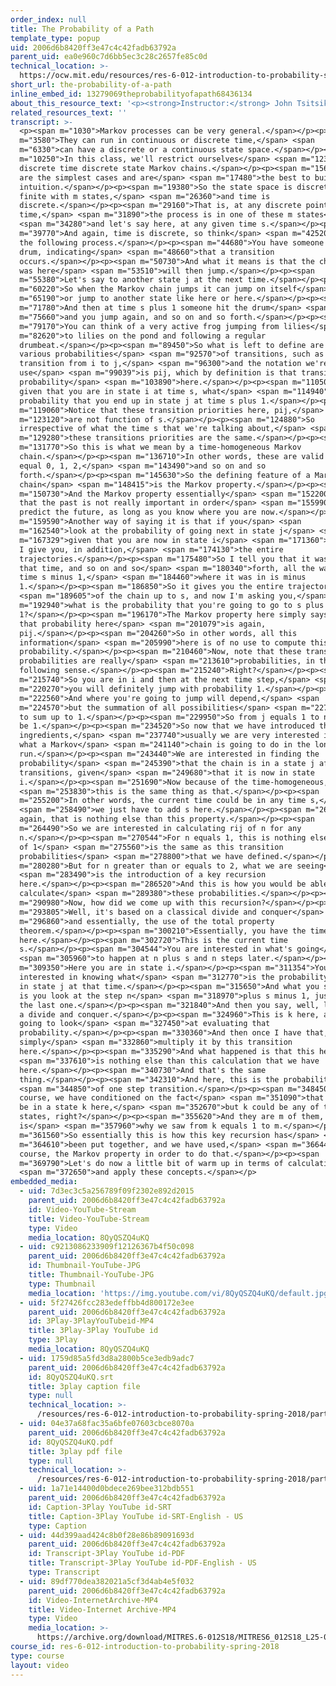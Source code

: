 ```yaml
---
order_index: null
title: The Probability of a Path
template_type: popup
uid: 2006d6b8420ff3e47c4c42fadb63792a
parent_uid: ea0e960c7d6bb5ec3c28c2657fe85c0d
technical_location: >-
  https://ocw.mit.edu/resources/res-6-012-introduction-to-probability-spring-2018/part-iii-random-processes/the-probability-of-a-path
short_url: the-probability-of-a-path
inline_embed_id: 13279069theprobabilityofapath68436134
about_this_resource_text: '<p><strong>Instructor:</strong> John Tsitsiklis</p>'
related_resources_text: ''
transcript: >-
  <p><span m="1030">Markov processes can be very general.</span></p><p><span
  m="3580">They can run in continuous or discrete time,</span> <span
  m="6330">can have a discrete or a continuous state space.</span></p><p><span
  m="10250">In this class, we'll restrict ourselves</span> <span m="12340">to
  discrete time discrete state Markov chains.</span></p><p><span m="15670">These
  are the simplest cases and are</span> <span m="17480">the best to build our
  intuition.</span></p><p><span m="19380">So the state space is discrete, here,
  finite with m states,</span> <span m="26360">and time is
  discrete.</span></p><p><span m="29160">That is, at any discrete point in
  time,</span> <span m="31890">the process is in one of these m states</span>
  <span m="34280">and let's say here, at any given time s.</span></p><p><span
  m="39770">And again, time is discrete, so think</span> <span m="42520">about
  the following process.</span></p><p><span m="44680">You have someone hitting a
  drum, indicating</span> <span m="48660">that a transition
  occurs.</span></p><p><span m="50730">And what it means is that the chain that
  was here</span> <span m="53510">will then jump.</span></p><p><span
  m="55380">Let's say to another state j at the next time.</span></p><p><span
  m="60220">So when the Markov chain jumps it can jump on itself</span> <span
  m="65190">or jump to another state like here or here.</span></p><p><span
  m="71780">And then at time s plus 1 someone hit the drum</span> <span
  m="75660">and you jump again, and so on and so forth.</span></p><p><span
  m="79170">You can think of a very active frog jumping from lilies</span> <span
  m="82620">to lilies on the pond and following a regular
  drumbeat.</span></p><p><span m="89450">So what is left to define are the
  various probabilities</span> <span m="92570">of transitions, such as the
  transition from i to j,</span> <span m="96300">and the notation we're going to
  use</span> <span m="99039">is pij, which by definition is that transition
  probability</span> <span m="103890">here.</span></p><p><span m="110509">So
  given that you are in state i at time s, what</span> <span m="114940">is the
  probability that you end up in state j at time s plus 1.</span></p><p><span
  m="119060">Notice that these transition priorities here, pij,</span> <span
  m="123120">are not function of s.</span></p><p><span m="124880">So
  irrespective of what the time s that we're talking about,</span> <span
  m="129280">these transitions priorities are the same.</span></p><p><span
  m="131770">So this is what we mean by a time-homogeneous Markov
  chain.</span></p><p><span m="136710">In other words, these are valid for s
  equal 0, 1, 2,</span> <span m="143490">and so on and so
  forth.</span></p><p><span m="145630">So the defining feature of a Markov
  chain</span> <span m="148415">is the Markov property.</span></p><p><span
  m="150730">And the Markov property essentially</span> <span m="152200">says
  that the past is not really important in order</span> <span m="155990">to
  predict the future, as long as you know where you are now.</span></p><p><span
  m="159590">Another way of saying it is that if you</span> <span
  m="162540">look at the probability of going next in state j</span> <span
  m="167329">given that you are now in state i</span> <span m="171360">and that
  I give you, in addition,</span> <span m="174130">the entire
  trajectories.</span></p><p><span m="175480">So I tell you that it was in i0 at
  that time, and so on and so</span> <span m="180340">forth, all the way up to
  time s minus 1,</span> <span m="184460">where it was in is minus
  1.</span></p><p><span m="186850">So it gives you the entire trajectory</span>
  <span m="189605">of the chain up to s, and now I'm asking you,</span> <span
  m="192940">what is the probability that you're going to go to s plus
  1?</span></p><p><span m="196170">The Markov property here simply says that
  that probability here</span> <span m="201079">is again,
  pij.</span></p><p><span m="204260">So in other words, all this
  information</span> <span m="205990">here is of no use to compute this
  probability.</span></p><p><span m="210460">Now, note that these transition
  probabilities are really</span> <span m="213610">probabilities, in the
  following sense.</span></p><p><span m="215240">Right?</span></p><p><span
  m="215740">So you are in i and then at the next time step,</span> <span
  m="220270">you will definitely jump with probability 1.</span></p><p><span
  m="222560">And where you're going to jump will depend,</span> <span
  m="224570">but the summation of all possibilities</span> <span m="227829">have
  to sum up to 1.</span></p><p><span m="229950">So from j equals 1 to n has to
  be 1.</span></p><p><span m="234520">So now that we have introduced the main
  ingredients,</span> <span m="237740">usually we are very interested in knowing
  what a Markov</span> <span m="241140">chain is going to do in the long
  run.</span></p><p><span m="243440">We are interested in finding the
  probability</span> <span m="245390">that the chain is in a state j after n
  transitions, given</span> <span m="249680">that it is now in state
  i.</span></p><p><span m="251690">Now because of the time-homogeneous,</span>
  <span m="253830">this is the same thing as that.</span></p><p><span
  m="255200">In other words, the current time could be in any time s,</span>
  <span m="258490">we just have to add s here.</span></p><p><span m="260480">And
  again, that is nothing else than this property.</span></p><p><span
  m="264490">So we are interested in calculating rij of n for any
  n.</span></p><p><span m="270544">For n equals 1, this is nothing else than rij
  of 1</span> <span m="275560">is the same as this transition
  probabilities</span> <span m="278800">that we have defined.</span></p><p><span
  m="280280">But for n greater than or equals to 2, what we are seeing</span>
  <span m="283490">is the introduction of a key recursion
  here.</span></p><p><span m="286520">And this is how you would be able to
  calculate</span> <span m="289380">these probabilities.</span></p><p><span
  m="290980">Now, how did we come up with this recursion?</span></p><p><span
  m="293805">Well, it's based on a classical divide and conquer</span> <span
  m="296860">and essentially, the use of the total property
  theorem.</span></p><p><span m="300210">Essentially, you have the time step
  here.</span></p><p><span m="302720">This is the current time
  s.</span></p><p><span m="304544">You are interested in what's going</span>
  <span m="305960">to happen at n plus s and n steps later.</span></p><p><span
  m="309350">Here you are in state i.</span></p><p><span m="311354">You are
  interested in knowing what</span> <span m="312770">is the probability of being
  in state j at that time.</span></p><p><span m="315650">And what you simply do
  is you look at the step n</span> <span m="318970">plus s minus 1, just before
  the last one.</span></p><p><span m="321840">And then you say, well, let me do
  a divide and conquer.</span></p><p><span m="324960">This is k here, and I'm
  going to look</span> <span m="327450">at evaluating that
  probability.</span></p><p><span m="330360">And then once I have that, I will
  simply</span> <span m="332860">multiply it by this transition
  here.</span></p><p><span m="335290">And what happened is that this here</span>
  <span m="337610">is nothing else than this calculation that we have
  here.</span></p><p><span m="340730">And that's the same
  thing.</span></p><p><span m="342310">And here, this is the probability</span>
  <span m="344850">of one step transition.</span></p><p><span m="348450">And, of
  course, we have conditioned on the fact</span> <span m="351090">that we would
  be in a state k here,</span> <span m="352670">but k could be any of these
  states, right?</span></p><p><span m="355620">And they are m of them, and this
  is</span> <span m="357960">why we saw from k equals 1 to m.</span></p><p><span
  m="361560">So essentially this is how this key recursion has</span> <span
  m="364610">been put together, and we have used,</span> <span m="366440">of
  course, the Markov property in order to do that.</span></p><p><span
  m="369790">Let's do now a little bit of warm up in terms of calculation</span>
  <span m="372650">and apply these concepts.</span></p>
embedded_media:
  - uid: 7d3ec3c5a256789f09f2302e892d2015
    parent_uid: 2006d6b8420ff3e47c4c42fadb63792a
    id: Video-YouTube-Stream
    title: Video-YouTube-Stream
    type: Video
    media_location: 8QyQSZQ4uKQ
  - uid: c9213086233909f12126367b4f50c098
    parent_uid: 2006d6b8420ff3e47c4c42fadb63792a
    id: Thumbnail-YouTube-JPG
    title: Thumbnail-YouTube-JPG
    type: Thumbnail
    media_location: 'https://img.youtube.com/vi/8QyQSZQ4uKQ/default.jpg'
  - uid: 5f27426fcc283edeffbb4d800172e3ee
    parent_uid: 2006d6b8420ff3e47c4c42fadb63792a
    id: 3Play-3PlayYouTubeid-MP4
    title: 3Play-3Play YouTube id
    type: 3Play
    media_location: 8QyQSZQ4uKQ
  - uid: 1759d85a5fd3d8a2800b5ce3edb9adc7
    parent_uid: 2006d6b8420ff3e47c4c42fadb63792a
    id: 8QyQSZQ4uKQ.srt
    title: 3play caption file
    type: null
    technical_location: >-
      /resources/res-6-012-introduction-to-probability-spring-2018/part-iii-random-processes/the-probability-of-a-path/8QyQSZQ4uKQ.srt
  - uid: 04e37a68fac35a6bfe07603cbce8070a
    parent_uid: 2006d6b8420ff3e47c4c42fadb63792a
    id: 8QyQSZQ4uKQ.pdf
    title: 3play pdf file
    type: null
    technical_location: >-
      /resources/res-6-012-introduction-to-probability-spring-2018/part-iii-random-processes/the-probability-of-a-path/8QyQSZQ4uKQ.pdf
  - uid: 1a71e14400d0bdece269bee312bdb551
    parent_uid: 2006d6b8420ff3e47c4c42fadb63792a
    id: Caption-3Play YouTube id-SRT
    title: Caption-3Play YouTube id-SRT-English - US
    type: Caption
  - uid: 44d399aad424c8b0f28e86b89091693d
    parent_uid: 2006d6b8420ff3e47c4c42fadb63792a
    id: Transcript-3Play YouTube id-PDF
    title: Transcript-3Play YouTube id-PDF-English - US
    type: Transcript
  - uid: 89df770dea382021a5cf3d4ab4e5f032
    parent_uid: 2006d6b8420ff3e47c4c42fadb63792a
    id: Video-InternetArchive-MP4
    title: Video-Internet Archive-MP4
    type: Video
    media_location: >-
      https://archive.org/download/MITRES.6-012S18/MITRES6_012S18_L25-04_300k.mp4
course_id: res-6-012-introduction-to-probability-spring-2018
type: course
layout: video
---
```


